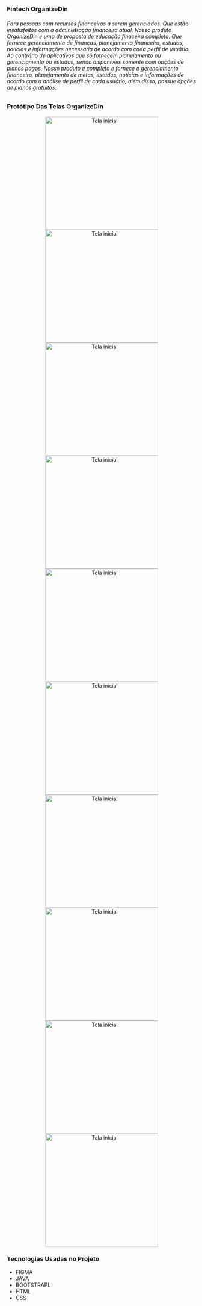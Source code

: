 <h3> Fintech OrganizeDin </h3>

<h6> Para pessoas com recursos financeiros a serem gerenciados. 
Que estão insatisfeitos com a administração financeira atual. 
Nosso produto OrganizeDin é uma de proposta de educação 
finaceira completa. 
Que fornece gerenciamento de finanças, planejamento 
financeiro, estudos, notícias e informações necessária de acordo 
com cada perfil de usuário. 
Ao contrário de aplicativos que só fornecem planejamento ou 
gerenciamento ou estudos, sendo disponíveis somente com 
opções de planos pagos. 
Nosso produto é completo e fornece o gerenciamento financeiro, 
planejamento de metas, estudos, notícias e informações de 
acordo com a análise de perfil de cada usuário, além  disso, 
possue opções de planos gratuitos. </h6>

<h3> Protótipo Das Telas OrganizeDin </h3>
<div align="center">
  <img src="docs/TelasOrganizeDin/inicial.png" alt="Tela inicial" width="300">
  <img src="docs/TelasOrganizeDin/Cadastro.png" alt="Tela inicial" width="300">
  <img src="docs/TelasOrganizeDin/home.png" alt="Tela inicial" width="300">
  <img src="docs/TelasOrganizeDin/Recebimentos.png" alt="Tela inicial" width="300">
  <img src="docs/TelasOrganizeDin/Gastos.png" alt="Tela inicial" width="300">
  <img src="docs/TelasOrganizeDin/Investimentos.png" alt="Tela inicial" width="300">
  <img src="docs/TelasOrganizeDin/Investimentos2.png" alt="Tela inicial" width="300">
  <img src="docs/TelasOrganizeDin/Estudos.png" alt="Tela inicial" width="300">
  <img src="docs/TelasOrganizeDin/Planejamento.png" alt="Tela inicial" width="300">
  <img src="docs/TelasOrganizeDin/Perfil.png" alt="Tela inicial" width="300">
</div>


<h3> Tecnologias Usadas no Projeto </h3>
  <ul>
    <li>FIGMA</li>
    <li>JAVA</li>
    <li>BOOTSTRAPL</li>
    <li>HTML</li>
    <li>CSS</li>
  </ul>
